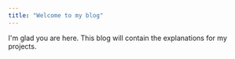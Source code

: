```yaml
---
title: "Welcome to my blog"
---
```


I'm glad you are here. This blog will contain the explanations for my projects.
